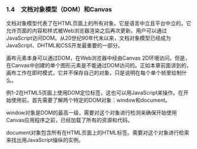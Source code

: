 ### 1.4　文档对象模型（DOM）和Canvas

文档对象模型代表了在HTML页面上的所有对象。它是语言中立且平台中立的。它允许页面的内容和样式被Web浏览器渲染之后再次更新。用户可以通过JavaScript访问DOM。从20世纪90年代末以来，文档对象模型已经成为JavaScript、DHTML和CSS开发最重要的一部分。

画布元素本身可以通过DOM，在Web浏览器中经由Canvas 2D环境访问。但是，在Canvas中创建的单个图形元素是不能通过DOM访问的。正如本章前面讲到的，画布工作在即时模式，它并不保存自己的对象，只是说明在每个单个帧里绘制什么。

例1-2在HTML5页面上使用DOM定位<canvas>标签，这也可以用JavaScript来操作。在开始使用<canvas>前，首先需要了解两个特定的DOM对象：window和document。

window对象是DOM的最高一级，需要对这个对象进行检测来确保开始使用Canvas应用程序之前，已经加载了所有的资源和代码。

document对象包含所有在HTML页面上的HTML标签。需要对这个对象进行检索来找出用JavaScript操纵<canvas>的实例。

